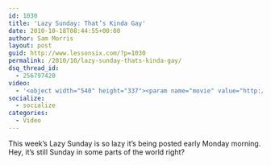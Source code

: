 ```yaml
---
id: 1030
title: 'Lazy Sunday: That’s Kinda Gay'
date: 2010-10-18T08:44:55+00:00
author: Sam Morris
layout: post
guid: http://www.lessonsix.com/?p=1030
permalink: /2010/10/lazy-sunday-thats-kinda-gay/
dsq_thread_id:
  - 256797420
video:
  - '<object width="540" height="337"><param name="movie" value="http://www.youtube.com/v/WLfpUQ_40nA?fs=1&hl=en_GB"></param><param name="allowFullScreen" value="true"></param><param name="allowscriptaccess" value="always"></param><embed src="http://www.youtube.com/v/WLfpUQ_40nA?fs=1&hl=en_GB" type="application/x-shockwave-flash" width="540" height="337" allowscriptaccess="always" allowfullscreen="true"></embed></object>'
socialize:
  - socialize
categories:
  - Video
---
```

This week&#8217;s Lazy Sunday is so lazy it&#8217;s being posted early Monday morning. Hey, it&#8217;s still Sunday in some parts of the world right?